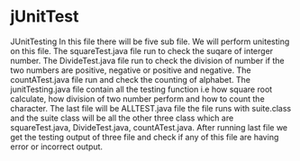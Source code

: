 # jUnitTest
JUnitTesting
In this file there will be five sub file.
We will perform unitesting on this file.
The squareTest.java file run to check the suqare of interger number.
The DivideTest.java file run to check the division of number if the two numbers are positive, negative or positive and negative.
The countATest.java file run and check the counting of alphabet.
The junitTesting.java file contain all the testing function i.e how square root calculate, how division of two number perform and how to count the character.
The last file will be ALLTEST.java file the file runs with suite.class and the suite class will be all the other three class which are squareTest.java, DivideTest.java, countATest.java.
After running last file we get the testing output of three file and check if any of this file are having error or incorrect output.
